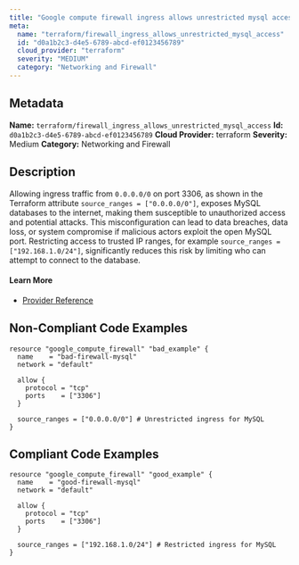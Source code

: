 ```yaml
---
title: "Google compute firewall ingress allows unrestricted mysql access"
meta:
  name: "terraform/firewall_ingress_allows_unrestricted_mysql_access"
  id: "d0a1b2c3-d4e5-6789-abcd-ef0123456789"
  cloud_provider: "terraform"
  severity: "MEDIUM"
  category: "Networking and Firewall"
---
```

## Metadata
**Name:** `terraform/firewall_ingress_allows_unrestricted_mysql_access`
**Id:** `d0a1b2c3-d4e5-6789-abcd-ef0123456789`
**Cloud Provider:** terraform
**Severity:** Medium
**Category:** Networking and Firewall
## Description
Allowing ingress traffic from `0.0.0.0/0` on port 3306, as shown in the Terraform attribute `source_ranges = ["0.0.0.0/0"]`, exposes MySQL databases to the internet, making them susceptible to unauthorized access and potential attacks. This misconfiguration can lead to data breaches, data loss, or system compromise if malicious actors exploit the open MySQL port. Restricting access to trusted IP ranges, for example `source_ranges = ["192.168.1.0/24"]`, significantly reduces this risk by limiting who can attempt to connect to the database.

#### Learn More

 - [Provider Reference](https://registry.terraform.io/providers/hashicorp/google/latest/docs/resources/compute_firewall)

## Non-Compliant Code Examples
```gcp
resource "google_compute_firewall" "bad_example" {
  name    = "bad-firewall-mysql"
  network = "default"

  allow {
    protocol = "tcp"
    ports    = ["3306"]
  }

  source_ranges = ["0.0.0.0/0"] # Unrestricted ingress for MySQL
}

```

## Compliant Code Examples
```gcp
resource "google_compute_firewall" "good_example" {
  name    = "good-firewall-mysql"
  network = "default"

  allow {
    protocol = "tcp"
    ports    = ["3306"]
  }

  source_ranges = ["192.168.1.0/24"] # Restricted ingress for MySQL
}

```